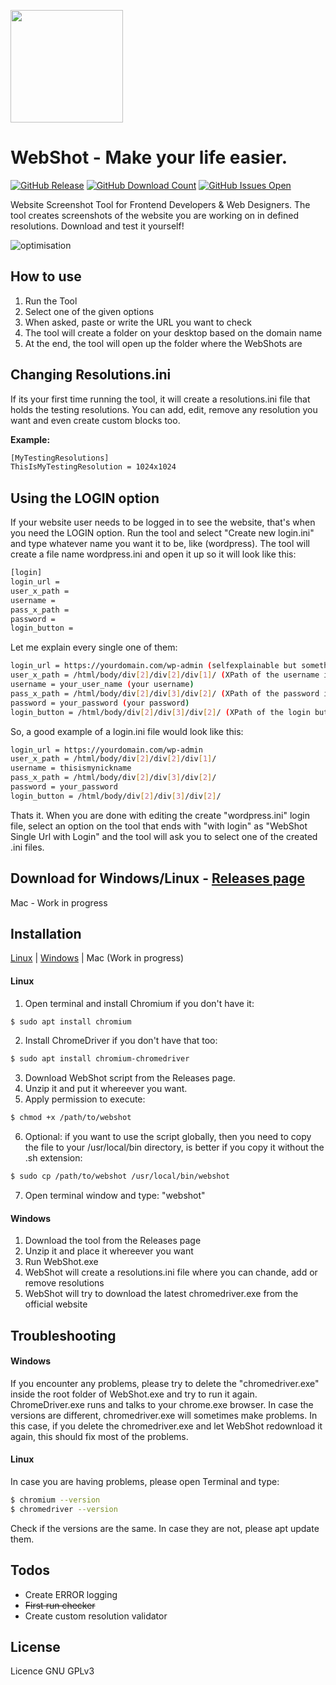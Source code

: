 <p align="left">
  <img width="180" height="180" src="https://github.com/mariosemes/WebShot/blob/master/images/logo.png?raw=true">
</p>

# WebShot - Make your life easier.

[![GitHub Release](https://github-basic-badges.herokuapp.com/release/mariosemes/WebShot.svg)]() [![GitHub Download Count](https://github-basic-badges.herokuapp.com/downloads/mariosemes/WebShot/total.svg)]() [![GitHub Issues Open](https://github-basic-badges.herokuapp.com/issues/mariosemes/WebShot.svg)]()

Website Screenshot Tool for Frontend Developers & Web Designers.
The tool creates screenshots of the website you are working on in defined resolutions.
Download and test it yourself!

![optimisation](https://github.com/mariosemes/WebShot/blob/master/images/preview.png?raw=true)

## How to use
1. Run the Tool
2. Select one of the given options
3. When asked, paste or write the URL you want to check
4. The tool will create a folder on your desktop based on the domain name
5. At the end, the tool will open up the folder where the WebShots are


## Changing Resolutions.ini
If its your first time running the tool, it will create a resolutions.ini file that holds the testing resolutions.
You can add, edit, remove any resolution you want and even create custom blocks too.

**Example:**
```sh
[MyTestingResolutions]
ThisIsMyTestingResolution = 1024x1024
```

## Using the LOGIN option
If your website user needs to be logged in to see the website, that's when you need the LOGIN option.
Run the tool and select "Create new login.ini" and type whatever name you want it to be, like (wordpress).
The tool will create a file name wordpress.ini and open it up so it will look like this:

```sh
[login]
login_url = 
user_x_path = 
username = 
pass_x_path = 
password = 
login_button = 
```
Let me explain every single one of them:
```sh
login_url = https://yourdomain.com/wp-admin (selfexplainable but something like this)
user_x_path = /html/body/div[2]/div[2]/div[1]/ (XPath of the username input field)
username = your_user_name (your username)
pass_x_path = /html/body/div[2]/div[3]/div[2]/ (XPath of the password input field)
password = your_password (your password)
login_button = /html/body/div[2]/div[3]/div[2]/ (XPath of the login button field)
```
So, a good example of a login.ini file would look like this:
```sh
login_url = https://yourdomain.com/wp-admin
user_x_path = /html/body/div[2]/div[2]/div[1]/
username = thisismynickname
pass_x_path = /html/body/div[2]/div[3]/div[2]/
password = your_password
login_button = /html/body/div[2]/div[3]/div[2]/
```
Thats it.
When you are done with editing the create "wordpress.ini" login file, select an option on the tool that ends with "with login" as "WebShot Single Url with Login" and the tool will ask you to select one of the created .ini files.

## Download for Windows/Linux - [Releases page](https://github.com/mariosemes/WebShot/releases/)
Mac - Work in progress


## Installation
[Linux](#linux) | [Windows](#windows) | Mac (Work in progress)

#### Linux
1. Open terminal and install Chromium if you don't have it:
```sh
$ sudo apt install chromium
```
2. Install ChromeDriver if you don't have that too:
```sh
$ sudo apt install chromium-chromedriver
```
3. Download WebShot script from the Releases page.
4. Unzip it and put it whereever you want.
5. Apply permission to execute:
```sh
$ chmod +x /path/to/webshot
```
6. Optional: if you want to use the script globally, then you need to copy the file to your /usr/local/bin directory, is better if you copy it without the .sh extension:
```sh
$ sudo cp /path/to/webshot /usr/local/bin/webshot
```
7. Open terminal window and type: "webshot"

#### Windows

1. Download the tool from the Releases page
2. Unzip it and place it whereever you want
3. Run WebShot.exe
4. WebShot will create a resolutions.ini file where you can chande, add or remove resolutions
5. WebShot will try to download the latest chromedriver.exe from the official website

## Troubleshooting
#### Windows
If you encounter any problems, please try to delete the "chromedriver.exe" inside the root folder of WebShot.exe and try to run it again.
ChromeDriver.exe runs and talks to your chrome.exe browser. In case the versions are different, chromedriver.exe will sometimes make problems.
In this case, if you delete the chromedriver.exe and let WebShot redownload it again, this should fix most of the problems.

#### Linux
In case you are having problems, please open Terminal and type:
```sh
$ chromium --version
$ chromedriver --version
```
Check if the versions are the same. In case they are not, please apt update them.


## Todos

 - Create ERROR logging
 - ~~First run checker~~
 - Create custom resolution validator

License
----

Licence GNU GPLv3